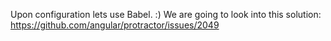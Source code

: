 Upon configuration lets use Babel. :) We are going to look into this solution: https://github.com/angular/protractor/issues/2049
 
